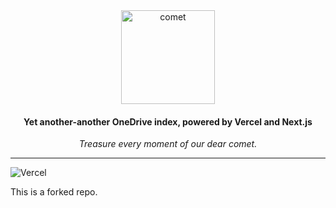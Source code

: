 <div align="center">
  <image src="https://raw.githubusercontent.com/aozaki-kuro/archive-guide/main/assets/comet.png" alt="comet" width="150px" />
  <h4>Yet another-another OneDrive index, powered by Vercel and Next.js</h4>
  <em>Treasure every moment of our dear comet.</em>
</div>

---

![Vercel](https://therealsujitk-vercel-badge.vercel.app/?app=suisei-archive-aozaki&style=for-the-badge)

This is a forked repo.
